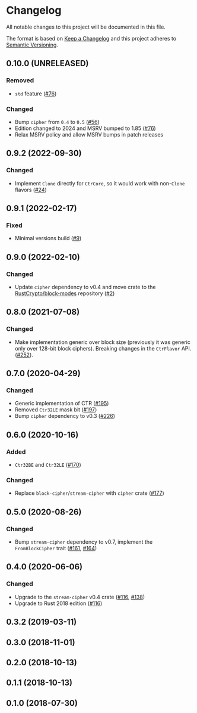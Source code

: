 # Changelog

All notable changes to this project will be documented in this file.

The format is based on [Keep a Changelog](https://keepachangelog.com/en/1.0.0/)
and this project adheres to [Semantic Versioning](https://semver.org/spec/v2.0.0.html).

## 0.10.0 (UNRELEASED)
### Removed 
- `std` feature ([#76])

### Changed
- Bump `cipher` from `0.4` to `0.5` ([#56])
- Edition changed to 2024 and MSRV bumped to 1.85 ([#76])
- Relax MSRV policy and allow MSRV bumps in patch releases

[#56]: https://github.com/RustCrypto/block-modes/pull/56
[#76]: https://github.com/RustCrypto/block-modes/pull/76


## 0.9.2 (2022-09-30)
### Changed
- Implement `Clone` directly for `CtrCore`, so it would work with non-`Clone` flavors ([#24])

[#24]: https://github.com/RustCrypto/block-modes/pull/24

## 0.9.1 (2022-02-17)
### Fixed
- Minimal versions build ([#9])

[#9]: https://github.com/RustCrypto/block-modes/pull/9

## 0.9.0 (2022-02-10)
### Changed
- Update `cipher` dependency to v0.4 and move crate
to the [RustCrypto/block-modes] repository ([#2])

[#2]: https://github.com/RustCrypto/block-modes/pull/2
[RustCrypto/block-modes]: https://github.com/RustCrypto/block-modes

## 0.8.0 (2021-07-08)
### Changed
- Make implementation generic over block size (previously it
was generic only over 128-bit block ciphers). Breaking changes
in the `CtrFlavor` API. ([#252]).

[#252]: https://github.com/RustCrypto/stream-ciphers/pull/252

## 0.7.0 (2020-04-29)
### Changed
- Generic implementation of CTR ([#195])
- Removed `Ctr32LE` mask bit ([#197])
- Bump `cipher` dependency to v0.3 ([#226])

[#195]: https://github.com/RustCrypto/stream-ciphers/pull/195
[#197]: https://github.com/RustCrypto/stream-ciphers/pull/197
[#226]: https://github.com/RustCrypto/stream-ciphers/pull/226

## 0.6.0 (2020-10-16)
### Added
- `Ctr32BE` and `Ctr32LE` ([#170])

### Changed
- Replace `block-cipher`/`stream-cipher` with `cipher` crate ([#177])

[#177]: https://github.com/RustCrypto/stream-ciphers/pull/177
[#170]: https://github.com/RustCrypto/stream-ciphers/pull/170

## 0.5.0 (2020-08-26)
### Changed
- Bump `stream-cipher` dependency to v0.7, implement the `FromBlockCipher` trait ([#161], [#164])

[#161]: https://github.com/RustCrypto/stream-ciphers/pull/161
[#164]: https://github.com/RustCrypto/stream-ciphers/pull/164

## 0.4.0 (2020-06-06)
### Changed
- Upgrade to the `stream-cipher` v0.4 crate ([#116], [#138])
- Upgrade to Rust 2018 edition ([#116])

[#138]: https://github.com/RustCrypto/stream-ciphers/pull/138
[#116]: https://github.com/RustCrypto/stream-ciphers/pull/121

## 0.3.2 (2019-03-11)

## 0.3.0 (2018-11-01)

## 0.2.0 (2018-10-13)

## 0.1.1 (2018-10-13)

## 0.1.0 (2018-07-30)
